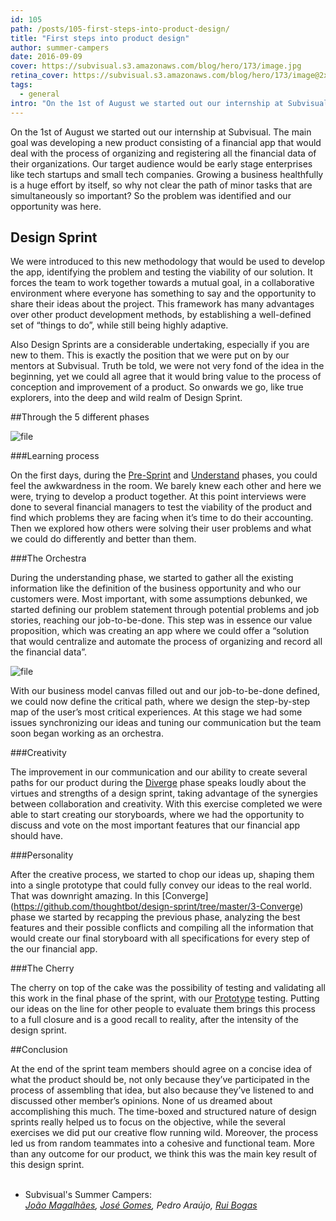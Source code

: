```yaml
---
id: 105
path: /posts/105-first-steps-into-product-design/
title: "First steps into product design"
author: summer-campers
date: 2016-09-09
cover: https://subvisual.s3.amazonaws.com/blog/hero/173/image.jpg
retina_cover: https://subvisual.s3.amazonaws.com/blog/hero/173/image@2x.jpg
tags:
  - general
intro: "On the 1st of August we started out our internship at Subvisual. The main goal was developing a new product consisting of a financial app that would  deal with the process of organizing and registering all the financial data of their organizations. Our target audience would be early stage enterprises like tech startups and small tech companies. Growing a business healthfully is a huge effort by itself, so why not clear the path of minor tasks that are simultaneously so important? So the problem was identified and our opportunity was here."
---
```


On the 1st of August we started out our internship at Subvisual. The main goal was developing a new product consisting of a financial app that would  deal with the process of organizing and registering all the financial data of their organizations. Our target audience would be early stage enterprises like tech startups and small tech companies. Growing a business healthfully is a huge effort by itself, so why not clear the path of minor tasks that are simultaneously so important? So the problem was identified and our opportunity was here.


## Design Sprint

We were introduced to this new methodology that would be used to develop the app,  identifying the problem and testing the viability of our solution. It forces the team to work together towards a mutual goal, in a collaborative environment where everyone has something to say and the opportunity to share their ideas about the project. This framework has many advantages over other product development methods, by establishing a well-defined set of “things to do”, while still being highly adaptive.

Also Design Sprints are a considerable undertaking, especially if you are new to them. This is exactly the position that we were put on by our mentors at Subvisual. Truth be told, we were not very fond of the idea in the beginning, yet we could all agree that it would bring value to the process of conception and improvement of a product. So onwards we go, like true explorers, into the deep and wild realm of Design Sprint.

##Through the 5 different phases

![file](https://subvisual.s3.amazonaws.com/blog/post_image/176/original.png)

###Learning process

On the first days, during the [Pre-Sprint](https://github.com/thoughtbot/design-sprint/tree/master/0-Pre-Sprint) and [Understand](https://github.com/thoughtbot/design-sprint/tree/master/1-Understand) phases, you could feel the awkwardness in the room. We barely knew each other and here we were, trying to develop a product together. At this point interviews were done to several financial managers to test the viability of the product and find which problems they are facing when it’s time to do their accounting. Then we explored how others were solving their user problems and what we could do differently and better than them.

###The Orchestra

During the understanding phase, we started to gather all the existing information like the definition of the business opportunity and who our customers were. Most important, with some assumptions debunked, we started defining our problem statement through potential problems and job stories, reaching our job-to-be-done. This step was in essence our value proposition, which was creating an app where we could offer a “solution that would centralize and automate the process of organizing and record all the financial data”.

![file](https://subvisual.s3.amazonaws.com/blog/post_image/177/original.JPG)

With our business model canvas filled out and our job-to-be-done defined, we could now define the critical path, where we design the step-by-step map of the user’s most critical experiences. At this stage we had some issues synchronizing our ideas and tuning our communication but the team soon began working as an orchestra.

###Creativity

The improvement in our communication and our ability to create several paths for our product during the [Diverge](https://github.com/thoughtbot/design-sprint/tree/master/2-Diverge) phase speaks loudly about the virtues and strengths of a design sprint, taking advantage of the synergies between collaboration and creativity. With this exercise completed we were able to start creating our storyboards, where we had the opportunity to discuss and vote on the most important features that our financial app should have.
 
###Personality

After the creative process, we started to chop our ideas up, shaping them into a single prototype that could fully convey our ideas to the real world. That was downright amazing. In this [Converge] (https://github.com/thoughtbot/design-sprint/tree/master/3-Converge) phase we started by recapping the previous phase, analyzing the best features and their possible conflicts and compiling all the information that would create our final storyboard with all specifications for every step of the our financial app.
 
###The Cherry

The cherry on top of the cake was the possibility of testing and validating all this work in the final phase of the sprint, with our [Prototype](https://github.com/thoughtbot/design-sprint/tree/master/4-Prototype) testing. Putting our ideas on the line for other people to evaluate them brings this process to a full closure and is a good recall to reality, after the intensity of the design sprint.

##Conclusion

At the end of the sprint team members should agree on a concise idea of what the product should be, not only because they’ve participated in the process of assembling that idea, but also because they’ve listened to and discussed other member’s opinions.
None of us dreamed about accomplishing this much. The time-boxed and structured nature of design sprints really helped us to focus on the objective, while the several exercises we did put our creative flow running wild. Moreover, the process led us from random teammates into a cohesive and functional team. More than any outcome for our product, we think this was the main key result of this design sprint.
<br/>
<br/>
- Subvisual's Summer Campers:<br/>
*[João Magalhães](https://twitter.com/joaomamag), [José Gomes](https://twitter.com/gomesjfs), Pedro Araújo, [Rui Bogas](https://twitter.com/bogasrui)*
